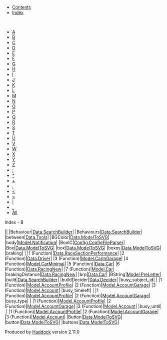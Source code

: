 -   [Contents](index.html)
-   [Index](doc-index.html)

 

-   [A](doc-index-A.html)
-   [B](doc-index-B.html)
-   [C](doc-index-C.html)
-   [D](doc-index-D.html)
-   [E](doc-index-E.html)
-   [F](doc-index-F.html)
-   [G](doc-index-G.html)
-   [H](doc-index-H.html)
-   [I](doc-index-I.html)
-   [J](doc-index-J.html)
-   [K](doc-index-K.html)
-   [L](doc-index-L.html)
-   [M](doc-index-M.html)
-   [N](doc-index-N.html)
-   [O](doc-index-O.html)
-   [P](doc-index-P.html)
-   [Q](doc-index-Q.html)
-   [R](doc-index-R.html)
-   [S](doc-index-S.html)
-   [T](doc-index-T.html)
-   [U](doc-index-U.html)
-   [V](doc-index-V.html)
-   [W](doc-index-W.html)
-   [X](doc-index-X.html)
-   [Y](doc-index-Y.html)
-   [Z](doc-index-Z.html)
-   [:](doc-index-58.html)
-   [\*](doc-index-42.html)
-   [+](doc-index-43.html)
-   [.](doc-index-46.html)
-   [\<](doc-index-60.html)
-   [=](doc-index-61.html)
-   [|](doc-index-124.html)
-   [\_](doc-index-95.html)
-   [All](doc-index-All.html)

Index - B

||
|Behaviour|[Data.SearchBuilder](Data-SearchBuilder.html#t:Behaviour)|
|Behaviours|[Data.SearchBuilder](Data-SearchBuilder.html#t:Behaviours)|
|between|[Data.Tools](Data-Tools.html#v:between)|
|BGColor|[Data.ModelToSVG](Data-ModelToSVG.html#v:BGColor)|
|body|[Model.Notification](Model-Notification.html#v:body)|
|BoolC|[Config.ConfigFileParser](Config-ConfigFileParser.html#v:BoolC)|
|Box|[Data.ModelToSVG](Data-ModelToSVG.html#v:Box)|
|box|[Data.ModelToSVG](Data-ModelToSVG.html#v:box)|
|boxes|[Data.ModelToSVG](Data-ModelToSVG.html#v:boxes)|
|braking| |
|1 (Function)|[Data.RaceSectionPerformance](Data-RaceSectionPerformance.html#v:braking)|
|2 (Function)|[Data.Driver](Data-Driver.html#v:braking)|
|3 (Function)|[Model.CarInGarage](Model-CarInGarage.html#v:braking)|
|4 (Function)|[Model.CarMinimal](Model-CarMinimal.html#v:braking)|
|5 (Function)|[Data.Car](Data-Car.html#v:braking)|
|6 (Function)|[Data.RacingNew](Data-RacingNew.html#v:braking)|
|7 (Function)|[Model.Car](Model-Car.html#v:braking)|
|brakingDistance|[Data.RacingNew](Data-RacingNew.html#v:brakingDistance)|
|brp|[Data.Car](Data-Car.html#v:brp)|
|BString|[Model.PreLetter](Model-PreLetter.html#t:BString)|
|build|[Data.SearchBuilder](Data-SearchBuilder.html#v:build)|
|buildDecider|[Data.Decider](Data-Decider.html#v:buildDecider)|
|busy\_subject\_id| |
|1 (Function)|[Model.AccountProfile](Model-AccountProfile.html#v:busy_subject_id)|
|2 (Function)|[Model.AccountGarage](Model-AccountGarage.html#v:busy_subject_id)|
|3 (Function)|[Model.Account](Model-Account.html#v:busy_subject_id)|
|busy\_timeleft| |
|1 (Function)|[Model.AccountProfile](Model-AccountProfile.html#v:busy_timeleft)|
|2 (Function)|[Model.AccountGarage](Model-AccountGarage.html#v:busy_timeleft)|
|busy\_type| |
|1 (Function)|[Model.AccountProfile](Model-AccountProfile.html#v:busy_type)|
|2 (Function)|[Model.AccountGarage](Model-AccountGarage.html#v:busy_type)|
|3 (Function)|[Model.Account](Model-Account.html#v:busy_type)|
|busy\_until| |
|1 (Function)|[Model.AccountProfile](Model-AccountProfile.html#v:busy_until)|
|2 (Function)|[Model.AccountGarage](Model-AccountGarage.html#v:busy_until)|
|3 (Function)|[Model.Account](Model-Account.html#v:busy_until)|
|Button|[Data.ModelToSVG](Data-ModelToSVG.html#v:Button)|
|button|[Data.ModelToSVG](Data-ModelToSVG.html#v:button)|
|buttons|[Data.ModelToSVG](Data-ModelToSVG.html#v:buttons)|

Produced by [Haddock](http://www.haskell.org/haddock/) version 2.11.0
